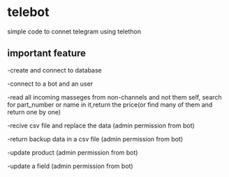 # telebot
simple code to connet telegram using telethon




## important feature

-create and connect to database

-connect to a bot and an user

-read all incoming masseges from non-channels and not them self, search for part_number or name in it,return the price(or find many of them and return one by one)

-recive csv file and replace the data (admin permission from bot)

-return backup data in a csv file (admin permission from bot)

-update product (admin permission from bot)

-update a field (admin permission from bot)

